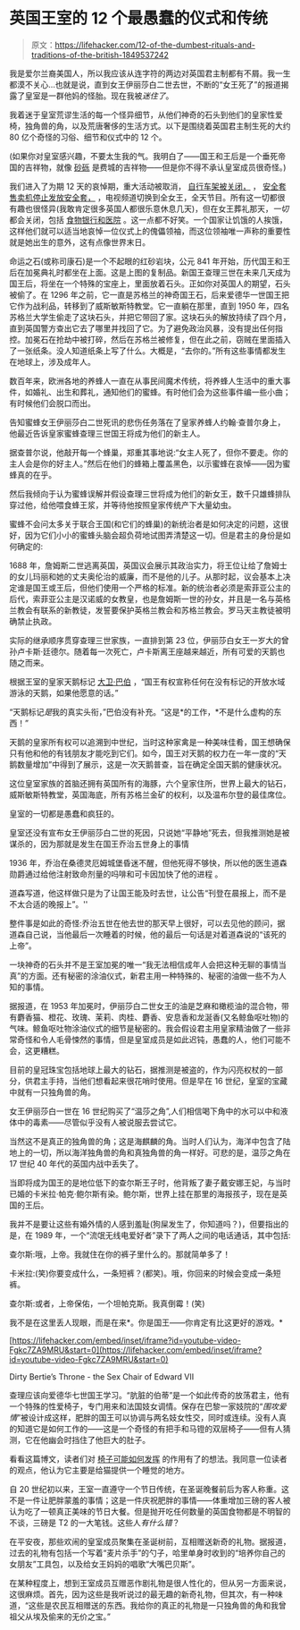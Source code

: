 # 英国王室的 12 个最愚蠢的仪式和传统

> 原文：<https://lifehacker.com/12-of-the-dumbest-rituals-and-traditions-of-the-british-1849537242>

我是爱尔兰裔美国人，所以我应该从连字符的两边对英国君主制都有不屑。我一生都漠不关心...也就是说，直到女王伊丽莎白二世去世，不断的“女王死了”的报道揭露了皇室是一群他妈的怪胎。现在我被*迷住了*。

我着迷于皇室荒谬生活的每一个怪异细节，从他们神奇的石头到他们的皇家性爱椅，独角兽的角，以及荒唐奢侈的生活方式。以下是围绕着英国君主制生死的大约 80 亿个奇怪的习俗、细节和仪式中的 12 个。

(如果你对皇室感兴趣，不要太生我的气。我明白了——国王和王后是一个垂死帝国的吉祥物，就像 [砂砾](https://en.wikipedia.org/wiki/Gritty) 是费城的吉祥物——但是你不得不承认皇室成员很奇怪。)

我们进入了为期 12 天的哀悼期，重大活动被取消， [自行车架被关闭，](https://twitter.com/Sex_Peston/status/1568970728980238336?ref_src=twsrc%5Etfw%7Ctwcamp%5Etweetembed%7Ctwterm%5E1568970728980238336%7Ctwgr%5E0c2afdbfc68a40579ec33d095cdd8f96a2608be0%7Ctwcon%5Es1_&ref_url=https://www.indy100.com/viral/weird-places-closed-queen-elizabeth-ii-funeral) ， [安全套售卖机停止发放安全套，](https://twitter.com/bmay/status/1569276675543662596?ref_src=twsrc%5Etfw%7Ctwcamp%5Etweetembed%7Ctwterm%5E1569276675543662596%7Ctwgr%5E0c2afdbfc68a40579ec33d095cdd8f96a2608be0%7Ctwcon%5Es1_&ref_url=https://www.indy100.com/viral/weird-places-closed-queen-elizabeth-ii-funeral) ，电视频道切换到全女王，全天节目。所有这一切都很有趣也很怪异(我敢肯定很多英国人都很乐意休息几天)，但在女王葬礼那天，*一切*都会关闭，包括 [食物银行和医院](https://www.independent.co.uk/news/uk/home-news/food-banks-uk-close-queen-elizabeth-funeral-b2166769.html) 。这一点都不好笑。一个国家让饥饿的人挨饿，这样他们就可以适当地哀悼一位仪式上的傀儡领袖，而这位领袖唯一声称的重要性就是她出生的意外，这有点像世界末日。

命运之石(或称司康石)是一个不起眼的红砂岩块，公元 841 年开始，历代国王和王后在加冕典礼时都坐在上面。这是上图的复制品。新国王查理三世在未来几天成为国王后，将坐在一个特殊的宝座上，里面放着石头。正如你对英国人的期望，石头被偷了。在 1296 年之前，它一直是苏格兰的神奇国王石，后来爱德华一世国王把它作为战利品，转移到了威斯敏斯特教堂。它一直躺在那里，直到 1950 年，四名苏格兰大学生偷走了这块石头，并把它带回了家。这块石头的解放持续了四个月，直到英国警方查出它去了哪里并找回了它。为了避免政治风暴，没有提出任何指控。加冕石在抢劫中被打碎，然后在苏格兰被修复，但在此之前，窃贼在里面插入了一张纸条。没人知道纸条上写了什么。大概是，“去你的。”所有这些事情都发生在地球上，涉及成年人。

数百年来，欧洲各地的养蜂人一直在从事民间魔术传统，将养蜂人生活中的重大事件，如婚礼、出生和葬礼，通知他们的蜜蜂。有时他们会为这些事件编一些小曲；有时候他们会脱口而出。

告知蜜蜂女王伊丽莎白二世死讯的悲伤任务落在了皇家养蜂人约翰·查普尔身上，他最近告诉皇家蜜蜂查理三世国王将成为他们的新主人。

据查普尔说，他敲开每一个蜂巢，郑重其事地说:“女主人死了，但你不要走。你的主人会是你的好主人。”然后在他们的蜂箱上覆盖黑色，以示蜜蜂在哀悼——因为蜜蜂真的在乎。

然后我倾向于认为蜜蜂误解并假设查理三世将成为他们的新女王，数千只雄蜂排队穿过他，给他喂食蜂王浆，并等待他按照皇家传统产下大量幼虫。

蜜蜂不会问太多关于联合王国(和它们的蜂巢)的新统治者是如何决定的问题，这很好，因为它们小小的蜜蜂头脑会超负荷地试图弄清楚这一切。但是君主的身份是如何确定的:

1688 年，詹姆斯二世逃离英国，英国议会展示其政治实力，将王位让给了詹姆士的女儿玛丽和她的丈夫奥伦治的威廉，而不是他的儿子。从那时起，议会基本上决定谁是国王或王后，但他们使用一个严格的标准。新的统治者必须是索菲亚公主的后代，索菲亚公主是汉诺威的女教皇，也是詹姆斯一世的孙女，并且是一名与英格兰教会有联系的新教徒，发誓要保护英格兰教会和苏格兰教会。罗马天主教徒被明确禁止执政。

实际的继承顺序贯穿查理三世家族，一直排到第 23 位，伊丽莎白女王一岁大的曾孙卢卡斯·廷德尔。随着每一次死亡，卢卡斯离王座越来越近，所有可爱的天鹅也随之而来。

根据王室的皇家天鹅标记 [大卫·巴伯](https://www.reuters.com/world/uk/britains-swans-get-new-owner-with-royal-succession-2022-09-12/) ，“国王有权宣称任何在没有标记的开放水域游泳的天鹅，如果他愿意的话。”

“天鹅标记*是*我的真实头衔，”巴伯没有补充。“这是*的工作，*不是什么虚构的东西！”

天鹅的皇家所有权可以追溯到中世纪，当时这种家禽是一种美味佳肴，国王想确保只有他和他的有钱朋友才能吃到它们。如今，国王对天鹅的权力在一年一度的“天鹅数量增加”中得到了展示，这是一次天鹅普查，旨在确定全国天鹅的健康状况。

这位皇室家族的首脑还拥有英国所有的海豚，六个皇家住所，世界上最大的钻石，威斯敏斯特教堂，英国海底，所有苏格兰金矿的权利，以及温布尔登的最佳席位。

皇室的一切都是愚蠢和疯狂的。

皇室还没有宣布女王伊丽莎白二世的死因，只说她“平静地”死去，但我推测她是被谋杀的，因为那就是发生在国王乔治五世身上的事情

1936 年，乔治在桑德灵厄姆城堡昏迷不醒，但他死得不够快，所以他的医生道森勋爵通过给他注射致命剂量的吗啡和可卡因加快了他的进程 。

道森写道，他这样做只是为了让国王能及时去世，让公告“刊登在晨报上，而不是不太合适的晚报上”。''

整件事是如此的奇怪:乔治五世在他去世的那天早上很好，可以去见他的顾问，据道森自己说，当他最后一次睡着的时候，他的最后一句话是对着道森说的“该死的上帝”。

一块神奇的石头并不是王室加冕的唯一“我无法相信成年人会把这种无聊的事情当真”的方面。还有秘密的涂油仪式，新君主用一种特殊的、秘密的油做一些不为人知的事情。

据报道，在 1953 年加冕时，伊丽莎白二世女王的油是芝麻和橄榄油的混合物，带有麝香猫、橙花、玫瑰、茉莉、肉桂、麝香、安息香和龙涎香(又名鲸鱼呕吐物)的气味。鲸鱼呕吐物涂油仪式的细节是秘密的。我会假设君主用皇家精油做了一些非常奇怪和令人毛骨悚然的事情，但是皇室成员是如此迟钝，愚蠢的人，他们可能不会，这更糟糕。

目前的皇冠珠宝包括地球上最大的钻石，据推测是被盗的，作为闪亮权杖的一部分，供君主手持，当他们想看起来很花哨时使用。但是早在 16 世纪，皇室的宝藏中就有一只独角兽的角。

女王伊丽莎白一世在 16 世纪购买了“温莎之角”,人们相信喝下角中的水可以中和液体中的毒素——尽管似乎没有人被说服去尝试它。

当然这不是真正的独角兽的角；这是海麒麟的角。当时人们认为，海洋中包含了陆地上的一切，所以海洋独角兽的角和真独角兽的角一样好。可悲的是，温莎之角在 17 世纪 40 年代的英国内战中丢失了。

当即将成为国王的是地位低下的查尔斯王子时，他背叛了妻子戴安娜王妃，与当时已婚的卡米拉·帕克·鲍尔斯有染。鲍尔斯，世界上挂在那里的海报孩子，现在是英国的王后。

我并不是要让这些有婚外情的人感到羞耻(狗屎发生了，你知道吗？)，但要指出的是，在 1989 年，一个“流氓无线电爱好者”录下了两人之间的电话通话，其中包括:

查尔斯:哦，上帝。我就住在你的裤子里什么的。那就简单多了！

卡米拉:(笑)你要变成什么，一条短裤？(都笑)。哦，你回来的时候会变成一条短裤。

查尔斯:或者，上帝保佑，一个坦帕克斯。我真倒霉！(笑)

我不是在这里丢人现眼，而是在来*。你是国王——你肯定有比这更好的游戏。*

 [https://lifehacker.com/embed/inset/iframe?id=youtube-video-Fgkc7ZA9MRU&start=0](https://lifehacker.com/embed/inset/iframe?id=youtube-video-Fgkc7ZA9MRU&start=0)

<figcaption class="sc-1ptbguh-0 hxeMec caption">Dirty Bertie’s Throne - the Sex Chair of Edward VII</figcaption> 

查理应该向爱德华七世国王学习。“肮脏的伯蒂”是一个如此传奇的放荡君主，他有一个特殊的性爱椅子，专门用来和法国妓女调情。保存在巴黎一家妓院的“*围攻爱情*”被设计成这样，肥胖的国王可以协调与两名妓女性交，同时或连续。没有人真的知道它是如何工作的——这是一个奇怪的有把手和马镫的双层椅子——但有人猜测，它在他幽会时挡住了他巨大的肚子。

看看这篇博文，读者们对 [椅子可能如何发挥](https://www.thewhoresofyore.com/katersquos-blog/dirtybertie-the-love-chair-of-edward-vii) 的作用有了的想法。我同意一位读者的观点，他认为它主要是给猫提供一个睡觉的地方。

自 20 世纪初以来，王室一直遵守一个节日传统，在圣诞晚餐前后为客人称重。这不是一件让肥胖蒙羞的事情；这是一件庆祝肥胖的事情——体重增加三磅的客人被认为吃了一顿真正美味的节日大餐。但是抛开吃任何数量的英国食物都是不明智的不谈，三磅是 T2 的一大笔钱。这些人*有什么错*？

在平安夜，那些欢闹的皇室成员聚集在圣诞树前，互相赠送新奇的礼物。据报道，过去的礼物有包括一个写着“麦片杀手”的勺子，哈里单身时收到的“培养你自己的女朋友”工具包，以及给女王妈妈的唱歌“大嘴巴贝斯”。

在某种程度上，想到王室成员互赠恶作剧礼物是很人性化的，但从另一方面来说，这很麻烦。首先，因为这些是我听说过的最无趣的新奇礼物，但其次，有一种味道，“这些是农民互相赠送的东西。我给你的真正的礼物是一只独角兽的角和我曾祖父从埃及偷来的无价之宝。”